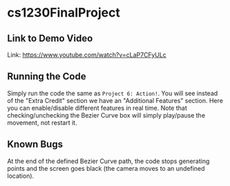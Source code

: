 # cs1230FinalProject

## Link to Demo Video
Link: https://www.youtube.com/watch?v=cLaP7CFyULc

## Running the Code
Simply run the code the same as `Project 6: Action!`. You will see instead of the "Extra Credit" section we have an "Additional Features" section. Here you can enable/disable different features in real time. Note that checking/unchecking the Bezier Curve box will simply play/pause the movement, not restart it.

## Known Bugs
At the end of the defined Bezier Curve path, the code stops generating points and the screen goes black (the camera moves to an undefined location).
